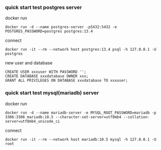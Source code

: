 ### quick start test postgres server

docker run
```
docker run -d --name postgres-server -p5432:5432 -e POSTGRES_PASSWORD=postgres postgres:13.4
```

connect
```
docker run -it --rm --network host postgres:13.4 psql -h 127.0.0.1 -U postgres
```

new user and database
```
CREATE USER xxxuser WITH PASSWORD '';
CREATE DATABASE xxxdatabase OWNER xxx;
GRANT ALL PRIVILEGES ON DATABASE xxxdatabase TO xxxuser;
```

### quick start test mysql(mariadb) server

docker run
```
docker run -d --name mariadb-server -e MYSQL_ROOT_PASSWORD=mariadb -p 3306:3306 mariadb:10.5 --character-set-server=utf8mb4 --collation-server=utf8mb4_unicode_ci
```

connect
```
docker run -it --rm --network host mariadb:10.5 mysql -h 127.0.0.1 -U root
```